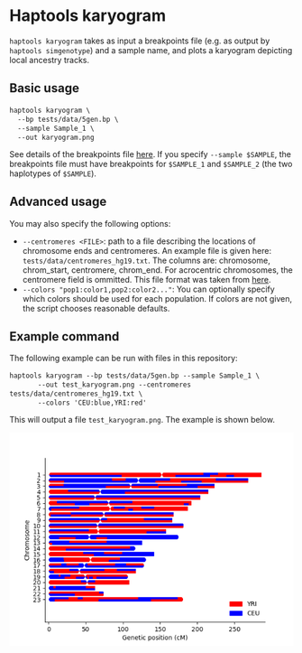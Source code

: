 # Haptools karyogram

`haptools karyogram` takes as input a breakpoints file (e.g. as output by `haptools simgenotype`) and a sample name, and plots a karyogram depicting local ancestry tracks.


## Basic usage

```
haptools karyogram \
  --bp tests/data/5gen.bp \
  --sample Sample_1 \
  --out karyogram.png
```

See details of the breakpoints file [here](simgenotype.md). If you specify `--sample $SAMPLE`, the breakpoints file must have breakpoints for `$SAMPLE_1` and `$SAMPLE_2` (the two haplotypes of `$SAMPLE`).

## Advanced usage

You may also specify the following options:

* `--centromeres <FILE>`: path to a file describing the locations of chromosome ends and centromeres. An example file is given here: `tests/data/centromeres_hg19.txt`. The columns are: chromosome, chrom_start, centromere, chrom_end. For acrocentric chromosomes, the centromere field is ommitted. This file format was taken from [here](https://github.com/armartin/ancestry_pipeline).
* `--colors "pop1:color1,pop2:color2..."`: You can optionally specify which colors should be used for each population. If colors are not given, the script chooses reasonable defaults.

## Example command

The following example can be run with files in this repository:

```
haptools karyogram --bp tests/data/5gen.bp --sample Sample_1 \
       --out test_karyogram.png --centromeres tests/data/centromeres_hg19.txt \
       --colors 'CEU:blue,YRI:red'
```

This will output a file `test_karyogram.png`. The example is shown below.

![Example karyogram](../images/test_karyogram.png)